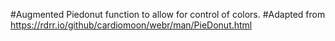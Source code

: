 #Augmented Piedonut function to allow for control of colors. 
#Adapted from https://rdrr.io/github/cardiomoon/webr/man/PieDonut.html
